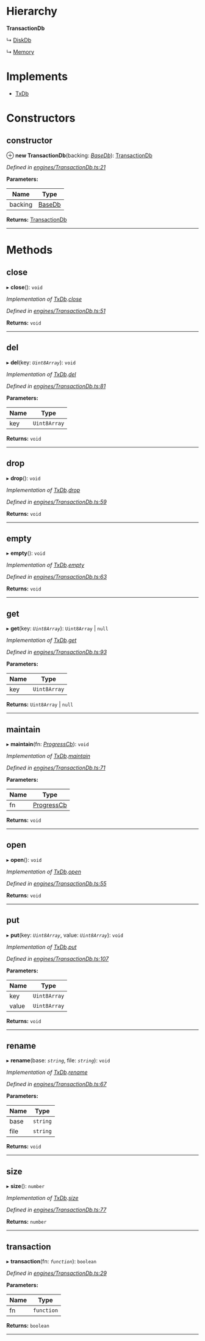 

# Hierarchy

**TransactionDb**

↳  [DiskDb](_disk_.diskdb.md)

↳  [Memory](_memory_.memory.md)

# Implements

* [TxDb](../interfaces/_types_.txdb.md)

# Constructors

<a id="constructor"></a>

##  constructor

⊕ **new TransactionDb**(backing: *[BaseDb](../interfaces/_types_.basedb.md)*): [TransactionDb](_engines_transactiondb_.transactiondb.md)

*Defined in [engines/TransactionDb.ts:21](https://github.com/polkadot-js/common/blob/33f3ed5/packages/db/src/engines/TransactionDb.ts#L21)*

**Parameters:**

| Name | Type |
| ------ | ------ |
| backing | [BaseDb](../interfaces/_types_.basedb.md) |

**Returns:** [TransactionDb](_engines_transactiondb_.transactiondb.md)

___

# Methods

<a id="close"></a>

##  close

▸ **close**(): `void`

*Implementation of [TxDb](../interfaces/_types_.txdb.md).[close](../interfaces/_types_.txdb.md#close)*

*Defined in [engines/TransactionDb.ts:51](https://github.com/polkadot-js/common/blob/33f3ed5/packages/db/src/engines/TransactionDb.ts#L51)*

**Returns:** `void`

___
<a id="del"></a>

##  del

▸ **del**(key: *`Uint8Array`*): `void`

*Implementation of [TxDb](../interfaces/_types_.txdb.md).[del](../interfaces/_types_.txdb.md#del)*

*Defined in [engines/TransactionDb.ts:81](https://github.com/polkadot-js/common/blob/33f3ed5/packages/db/src/engines/TransactionDb.ts#L81)*

**Parameters:**

| Name | Type |
| ------ | ------ |
| key | `Uint8Array` |

**Returns:** `void`

___
<a id="drop"></a>

##  drop

▸ **drop**(): `void`

*Implementation of [TxDb](../interfaces/_types_.txdb.md).[drop](../interfaces/_types_.txdb.md#drop)*

*Defined in [engines/TransactionDb.ts:59](https://github.com/polkadot-js/common/blob/33f3ed5/packages/db/src/engines/TransactionDb.ts#L59)*

**Returns:** `void`

___
<a id="empty"></a>

##  empty

▸ **empty**(): `void`

*Implementation of [TxDb](../interfaces/_types_.txdb.md).[empty](../interfaces/_types_.txdb.md#empty)*

*Defined in [engines/TransactionDb.ts:63](https://github.com/polkadot-js/common/blob/33f3ed5/packages/db/src/engines/TransactionDb.ts#L63)*

**Returns:** `void`

___
<a id="get"></a>

##  get

▸ **get**(key: *`Uint8Array`*): `Uint8Array` | `null`

*Implementation of [TxDb](../interfaces/_types_.txdb.md).[get](../interfaces/_types_.txdb.md#get)*

*Defined in [engines/TransactionDb.ts:93](https://github.com/polkadot-js/common/blob/33f3ed5/packages/db/src/engines/TransactionDb.ts#L93)*

**Parameters:**

| Name | Type |
| ------ | ------ |
| key | `Uint8Array` |

**Returns:** `Uint8Array` | `null`

___
<a id="maintain"></a>

##  maintain

▸ **maintain**(fn: *[ProgressCb](../modules/_types_.md#progresscb)*): `void`

*Implementation of [TxDb](../interfaces/_types_.txdb.md).[maintain](../interfaces/_types_.txdb.md#maintain)*

*Defined in [engines/TransactionDb.ts:71](https://github.com/polkadot-js/common/blob/33f3ed5/packages/db/src/engines/TransactionDb.ts#L71)*

**Parameters:**

| Name | Type |
| ------ | ------ |
| fn | [ProgressCb](../modules/_types_.md#progresscb) |

**Returns:** `void`

___
<a id="open"></a>

##  open

▸ **open**(): `void`

*Implementation of [TxDb](../interfaces/_types_.txdb.md).[open](../interfaces/_types_.txdb.md#open)*

*Defined in [engines/TransactionDb.ts:55](https://github.com/polkadot-js/common/blob/33f3ed5/packages/db/src/engines/TransactionDb.ts#L55)*

**Returns:** `void`

___
<a id="put"></a>

##  put

▸ **put**(key: *`Uint8Array`*, value: *`Uint8Array`*): `void`

*Implementation of [TxDb](../interfaces/_types_.txdb.md).[put](../interfaces/_types_.txdb.md#put)*

*Defined in [engines/TransactionDb.ts:107](https://github.com/polkadot-js/common/blob/33f3ed5/packages/db/src/engines/TransactionDb.ts#L107)*

**Parameters:**

| Name | Type |
| ------ | ------ |
| key | `Uint8Array` |
| value | `Uint8Array` |

**Returns:** `void`

___
<a id="rename"></a>

##  rename

▸ **rename**(base: *`string`*, file: *`string`*): `void`

*Implementation of [TxDb](../interfaces/_types_.txdb.md).[rename](../interfaces/_types_.txdb.md#rename)*

*Defined in [engines/TransactionDb.ts:67](https://github.com/polkadot-js/common/blob/33f3ed5/packages/db/src/engines/TransactionDb.ts#L67)*

**Parameters:**

| Name | Type |
| ------ | ------ |
| base | `string` |
| file | `string` |

**Returns:** `void`

___
<a id="size"></a>

##  size

▸ **size**(): `number`

*Implementation of [TxDb](../interfaces/_types_.txdb.md).[size](../interfaces/_types_.txdb.md#size)*

*Defined in [engines/TransactionDb.ts:77](https://github.com/polkadot-js/common/blob/33f3ed5/packages/db/src/engines/TransactionDb.ts#L77)*

**Returns:** `number`

___
<a id="transaction"></a>

##  transaction

▸ **transaction**(fn: *`function`*): `boolean`

*Defined in [engines/TransactionDb.ts:29](https://github.com/polkadot-js/common/blob/33f3ed5/packages/db/src/engines/TransactionDb.ts#L29)*

**Parameters:**

| Name | Type |
| ------ | ------ |
| fn | `function` |

**Returns:** `boolean`

___

